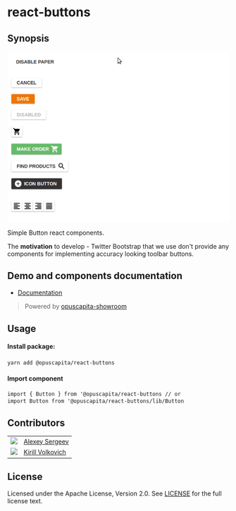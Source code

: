 # react-buttons

## Synopsis

![demo.gif](./demo.gif)

Simple Button react components. 

The **motivation** to develop - Twitter Bootstrap that we use don't provide any components for implementing accuracy looking toolbar buttons.

## Demo and components documentation

* [Documentation](https://opuscapitabes.github.io/js-react-ui-buttons)

> Powered by [opuscapita-showroom](https://github.com/OpusCapitaBES/js-react-showroom-client)

## Usage

#### Install package:

`yarn add @opuscapita/react-buttons`

#### Import component

```
import { Button } from '@opuscapita/react-buttons // or
import Button from '@opuscapita/react-buttons/lib/Button
```

## Contributors

|                                                                                  |                                                      |
| ------------------------------                                                   | :----------------------                              |
| <img src="https://avatars.githubusercontent.com/u/24603787?v=3" width="100px;"/> | [Alexey Sergeev](https://github.com/asergeev-sc)     |
| <img src="https://avatars.githubusercontent.com/u/24652543?v=3" width="100px;"/> | [Kirill Volkovich](https://github.com/kvolkovich-sc) |

## License

Licensed under the Apache License, Version 2.0. See [LICENSE](./LICENSE) for the full license text.
